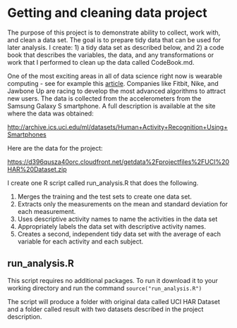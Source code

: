 # Getting and cleaning data project

The purpose of this project is to demonstrate ability to collect, work with, and clean a data set. The goal is to prepare tidy data that can be used for later analysis. I create: 1) a tidy data set as described below, and 2) a code book that describes the variables, the data, and any transformations or work that I performed to clean up the data called CodeBook.md. 

One of the most exciting areas in all of data science right now is wearable computing - see for example this [article](http://example.com/). Companies like Fitbit, Nike, and Jawbone Up are racing to develop the most advanced algorithms to attract new users. The data is collected from the accelerometers from the Samsung Galaxy S smartphone. A full description is available at the site where the data was obtained:

http://archive.ics.uci.edu/ml/datasets/Human+Activity+Recognition+Using+Smartphones

Here are the data for the project:

https://d396qusza40orc.cloudfront.net/getdata%2Fprojectfiles%2FUCI%20HAR%20Dataset.zip

I create one R script called run_analysis.R that does the following. 

1. Merges the training and the test sets to create one data set.
2. Extracts only the measurements on the mean and standard deviation for each measurement. 
3. Uses descriptive activity names to name the activities in the data set
4. Appropriately labels the data set with descriptive activity names. 
5. Creates a second, independent tidy data set with the average of each variable for each activity and each subject. 

## run_analysis.R
This script requires no additional packages. To run it download it to your working directory and run the command `source("run_analysis.R")`

The script will produce a folder with original data called UCI HAR Dataset and a folder called result with two datasets described in the project description.

